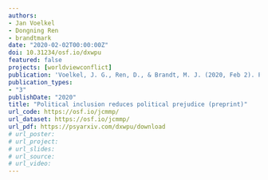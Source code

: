 ```yaml
---
authors:
- Jan Voelkel
- Dongning Ren
- brandtmark
date: "2020-02-02T00:00:00Z"
doi: 10.31234/osf.io/dxwpu
featured: false
projects: [worldviewconflict]
publication: 'Voelkel, J. G., Ren, D., & Brandt, M. J. (2020, Feb 2). Political inclusion reduces political prejudice. https://doi.org/10.31234/osf.io/dxwpu'
publication_types:
- "3"
publishDate: "2020"
title: "Political inclusion reduces political prejudice (preprint)"
url_code: https://osf.io/jcmmp/
url_dataset: https://osf.io/jcmmp/
url_pdf: https://psyarxiv.com/dxwpu/download
# url_poster:
# url_project:
# url_slides:
# url_source:
# url_video:
---
```

